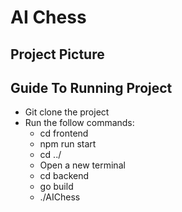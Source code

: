# AI Chess
## Project Picture

## Guide To Running Project
- Git clone the project
- Run the follow commands:
  - cd frontend
  - npm run start
  - cd ../
  - Open a new terminal
  - cd backend
  - go build
  - ./AIChess

